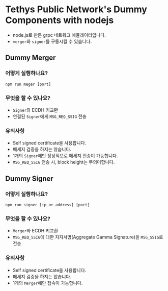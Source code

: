 # Tethys Public Network's Dummy Components with nodejs

- node.js로 만든 grpc 네트워크 에뮬레이터입니다.
- `merger`와 `signer`를 구동시킬 수 있습니다.

## Dummy Merger

### 어떻게 실행하나요?

```npm run meger [port]```

### 무엇을 할 수 있나요?

- `Signer`와 ECDH 키교환
- 연결된 `Signer`에게 `MSG_REQ_SSIG` 전송

### 유의사항

- Self signed certificate을 사용합니다.
- 메세지 검증을 하지는 않습니다.
- 1개의 `Signer`에만 정상적으로 메세지 전송이 가능합니다.
- `MSG_REQ_SSIG` 전송 시, block height는 무의미합니다.

## Dummy Signer

### 어떻게 실행하나요?

```npm run signer [ip_or_address] [port]```

### 무엇을 할 수 있나요?

- `Merger`와  ECDH 키교환
- `MSG_REQ_SSIG`에 대한 지지서명(Aggregate Gamma Signature)을 `MSG_SSIG`로 전송

### 유의사항

- Self signed certificate을 사용합니다.
- 메세지 검증을 하지는 않습니다.
- 1개의 `Merger`에만 접속이 가능합니다.
